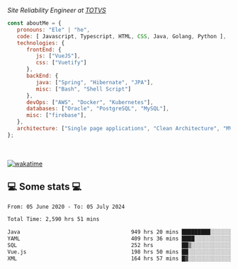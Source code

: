 <p><em>Site Reliability Engineer at <a href="https://www.totvs.com/">TOTVS</a></br>
</em></p>


```javascript
const aboutMe = {
   pronouns: "Ele" | "he",
   code: [ Javascript, Typescript, HTML, CSS, Java, Golang, Python ],
   technologies: {
      frontEnd: {
         js: ["VueJS"],
         css: ["Vuetify"]
      },
      backEnd: {
         java: ["Spring", "Hibernate", "JPA"],
         misc: ["Bash", "Shell Script"]
      },
      devOps: ["AWS", "Docker", "Kubernetes"],
      databases: ["Oracle", "PostgreSQL", "MySQL"],
      misc: ["firebase"],
   },
   architecture: ["Single page applications", "Clean Architecture", "MVC", "Microservices"],
};
```
</br></br>
[![wakatime](https://wakatime.com/badge/user/a3a8ed06-d304-4d6b-bc86-4adc418cdea7.svg)](https://wakatime.com/@a3a8ed06-d304-4d6b-bc86-4adc418cdea7)
<h2>💻 Some stats 💻</h2>

<!--START_SECTION:waka-->

```txt
From: 05 June 2020 - To: 05 July 2024

Total Time: 2,590 hrs 51 mins

Java                                   949 hrs 20 mins █████████░░░░░░░░░░░░░░░░   36.64 %
YAML                                   409 hrs 36 mins ████░░░░░░░░░░░░░░░░░░░░░   15.81 %
SQL                                    252 hrs         ██▒░░░░░░░░░░░░░░░░░░░░░░   09.73 %
Vue.js                                 198 hrs 50 mins ██░░░░░░░░░░░░░░░░░░░░░░░   07.68 %
XML                                    164 hrs 57 mins █▓░░░░░░░░░░░░░░░░░░░░░░░   06.37 %
```

<!--END_SECTION:waka-->
